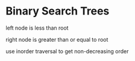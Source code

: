 # Binary Search Trees

left node is less than root

right node is greater than or equal to root

use inorder traversal to get non-decreasing order
